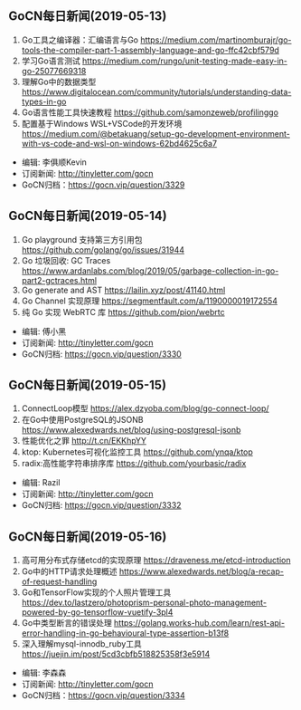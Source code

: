 ## GoCN每日新闻(2019-05-13)

1. Go工具之编译器：汇编语言与Go https://medium.com/martinomburajr/go-tools-the-compiler-part-1-assembly-language-and-go-ffc42cbf579d
2. 学习Go语言测试 https://medium.com/rungo/unit-testing-made-easy-in-go-25077669318
3. 理解Go中的数据类型 https://www.digitalocean.com/community/tutorials/understanding-data-types-in-go
4. Go语言性能工具快速教程 https://github.com/samonzeweb/profilinggo
5. 配置基于Windows WSL+VSCode的开发环境 https://medium.com/@betakuang/setup-go-development-environment-with-vs-code-and-wsl-on-windows-62bd4625c6a7

* 编辑: 李俱顺Kevin
* 订阅新闻: http://tinyletter.com/gocn
* GoCN归档：https://gocn.vip/question/3329

## GoCN每日新闻(2019-05-14)

1. Go playground 支持第三方引用包 https://github.com/golang/go/issues/31944
2. Go 垃圾回收: GC Traces https://www.ardanlabs.com/blog/2019/05/garbage-collection-in-go-part2-gctraces.html
3. Go generate and AST https://lailin.xyz/post/41140.html
4. Go Channel 实现原理 https://segmentfault.com/a/1190000019172554
5. 纯 Go 实现 WebRTC 库 https://github.com/pion/webrtc

* 编辑: 傅小黑  
* 订阅新闻: http://tinyletter.com/gocn  
* GoCN归档: https://gocn.vip/question/3330

## GoCN每日新闻(2019-05-15)

1. ConnectLoop模型 https://alex.dzyoba.com/blog/go-connect-loop/
2. 在Go中使用PostgreSQL的JSONB https://www.alexedwards.net/blog/using-postgresql-jsonb
3. 性能优化之罪 http://t.cn/EKKhpYY
4. ktop: Kubernetes可视化监控工具 https://github.com/ynqa/ktop
5. radix:高性能字符串排序库 https://github.com/yourbasic/radix

* 编辑: Razil  
* 订阅新闻: http://tinyletter.com/gocn  
* GoCN归档: https://gocn.vip/question/3332


## GoCN每日新闻(2019-05-16)

1. 高可用分布式存储etcd的实现原理 https://draveness.me/etcd-introduction
2. Go中的HTTP请求处理概述 https://www.alexedwards.net/blog/a-recap-of-request-handling
3. Go和TensorFlow实现的个人照片管理工具 https://dev.to/lastzero/photoprism-personal-photo-management-powered-by-go-tensorflow-vuetify-3pl4
4. Go中类型断言的错误处理 https://golang.works-hub.com/learn/rest-api-error-handling-in-go-behavioural-type-assertion-b13f8
5. 深入理解mysql-innodb_ruby工具 https://juejin.im/post/5cd3cbfb518825358f3e5914

* 编辑: 李森森
* 订阅新闻: http://tinyletter.com/gocn
* GoCN归档：https://gocn.vip/question/3334
